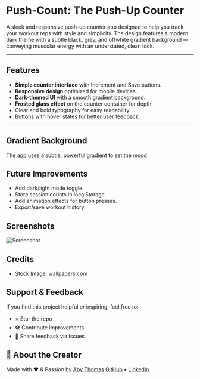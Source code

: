# Push-Count: The Push-Up Counter

A sleek and responsive push-up counter app designed to help you track your workout reps with style and simplicity. The design features a modern dark theme with a subtle black, grey, and offwhite gradient background — conveying muscular energy with an understated, clean look.

---

## Features

- **Simple counter interface** with Increment and Save buttons.
- **Responsive design** optimized for mobile devices.
- **Dark-themed UI** with a smooth gradient background.
- **Frosted glass effect** on the counter container for depth.
- Clear and bold typography for easy readability.
- Buttons with hover states for better user feedback.

---

## Gradient Background

The app uses a subtle, powerful gradient to set the mood

## Future Improvements

- Add dark/light mode toggle.
- Store session counts in localStorage.
- Add animation effects for button presses.
- Export/save workout history.

## Screenshots

 ![Screenshot](https://github.com/user-attachments/assets/0bbb9ad9-9358-4f4d-bbf8-b77bd9f08f41)

## Credits  

- Stock Image: [wallpapers.com](https://wallpapers.com/)

## Support & Feedback

If you find this project helpful or inspiring, feel free to:
- ⭐ Star the repo
- 🛠️ Contribute improvements
- 📣 Share feedback via Issues

## 👤 About the Creator

Made with ❤️ & Passion by [Aby Thomas]([https://your-portfolio.com](https://abythomas.netlify.app/))  
[GitHub](https://github.com/abythomas300) • [LinkedIn](www.linkedin.com/in/abythomas300)


